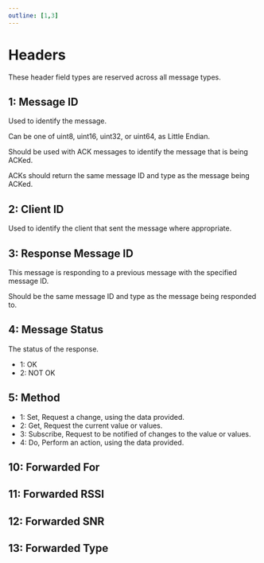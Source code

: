```yaml
---
outline: [1,3]
---
```


<script setup>
import GenerateConsts from '../../components/GenerateConsts.vue'
</script>

# Headers

These header field types are reserved across all message types.

<GenerateConsts :prefix="'MH_'" :enumName="'MH'" :dataPath="'header'"/>

## 1: Message ID

Used to identify the message.

Can be one of uint8, uint16, uint32, or uint64, as Little Endian.

Should be used with ACK messages to identify the message that is being ACKed.

ACKs should return the same message ID and type as the message being ACKed.

## 2: Client ID

Used to identify the client that sent the message where appropriate.

## 3: Response Message ID

This message is responding to a previous message with the specified message ID.

Should be the same message ID and type as the message being responded to.

## 4: Message Status

The status of the response.

 - 1: OK
 - 2: NOT OK

## 5: Method

- 1: Set, Request a change, using the data provided.
- 2: Get, Request the current value or values.
- 3: Subscribe, Request to be notified of changes to the value or values.
- 4: Do, Perform an action, using the data provided.

## 10: Forwarded For
## 11: Forwarded RSSI
## 12: Forwarded SNR
## 13: Forwarded Type

